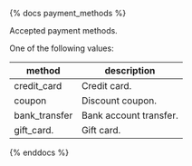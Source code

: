 {% docs payment_methods %}

Accepted payment methods.

One of the following values: 

| method         | description            |
|----------------|------------------------|
| credit_card    | Credit card.           |
| coupon         | Discount coupon.       |
| bank_transfer  | Bank account transfer. |
| gift_card.     | Gift card.             |

{% enddocs %}